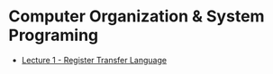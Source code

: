 # Computer Organization & System Programing

- [Lecture 1 - Register Transfer Language](./lecture1.html)